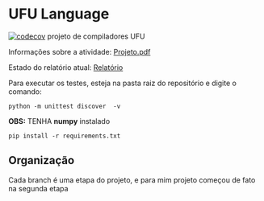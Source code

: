# UFU Language
[![codecov](https://codecov.io/gh/samuel-cavalcanti/ufu_language_ufu/branch/main/graph/badge.svg?token=QtDST0u1YO)](https://codecov.io/gh/samuel-cavalcanti/ufu_language_ufu) 
projeto de compiladores UFU

Informações sobre a atividade:
[Projeto.pdf](Compiladores_Projeto.pdf)

Estado do relatório atual:
[Relatório](compilador.pdf)

Para executar os testes, esteja na pasta raiz do repositório e digite o comando:

```shell
python -m unittest discover  -v
```

__OBS:__ TENHA __numpy__ instalado

```
pip install -r requirements.txt
```



## Organização

Cada branch é uma etapa do projeto, e para mim projeto começou de fato na segunda etapa

